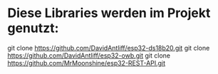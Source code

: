 # Diese Libraries werden im Projekt genutzt:
git clone https://github.com/DavidAntliff/esp32-ds18b20.git
git clone https://github.com/DavidAntliff/esp32-owb.git
git clone https://github.com/MrMoonshine/esp32-REST-API.git